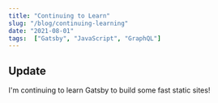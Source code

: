 ```yaml
--- 
title: "Continuing to Learn"
slug: "/blog/continuing-learning"
date: "2021-08-01"
tags:  ["Gatsby", "JavaScript", "GraphQL"]
--- 
```


## Update

I'm continuing to learn Gatsby to build some fast static sites!